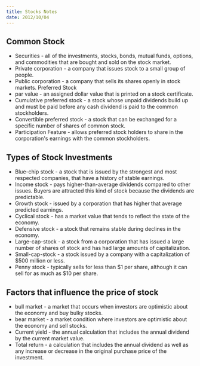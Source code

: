 ```yaml
---
title: Stocks Notes
date: 2012/10/04
---
```


## Common Stock

* Securities - all of the investments, stocks, bonds, mutual funds, options, and commodities that are bought and sold on the stock market.
* Private corporation - a company that issues stock to a small group of people.
* Public corporation - a company that sells its shares openly in stock markets.
Preferred Stock
* par value - an assigned dollar value that is printed on a stock certificate.
* Cumulative preferred stock - a stock whose unpaid dividends build up and must be paid before any cash dividend is paid to the common stockholders.
* Convertible preferred stock - a stock that can be exchanged for a specific number of shares of common stock.
* Participation Feature - allows preferred stock holders to share in the corporation's earnings with the common stockholders.

## Types of Stock Investments

* Blue-chip stock - a stock that is issued by the strongest and most respected companies, that have a history of stable earnings.
* Income stock - pays higher-than-average dividends compared to other issues. Buyers are attracted this kind of stock because the dividends are predictable.
* Growth stock - issued by a corporation that has higher that average predicted earnings.
* Cyclical stock - has a market value that tends to reflect the state of the economy.
* Defensive stock - a stock that remains stable during declines in the economy.
* Large-cap-stock - a stock from a corporation that has issued a large number of shares of stock and has had large amounts of capitalization.
* Small-cap-stock - a stock issued by a company with a capitalization of $500 million or less.
* Penny stock - typically sells for less than $1 per share, although it can sell for as much as $10 per share.

## Factors that influence the price of stock

* bull market - a market that occurs when investors are optimistic about the economy and buy bulky stocks.
* bear market - a market condition where investors are optimistic about the economy and sell stocks.
* Current yield - the annual calculation that includes the annual dividend by the current market value.
* Total return - a calculation that includes the annual dividend as well as any increase or decrease in the original purchase price of the investment.
